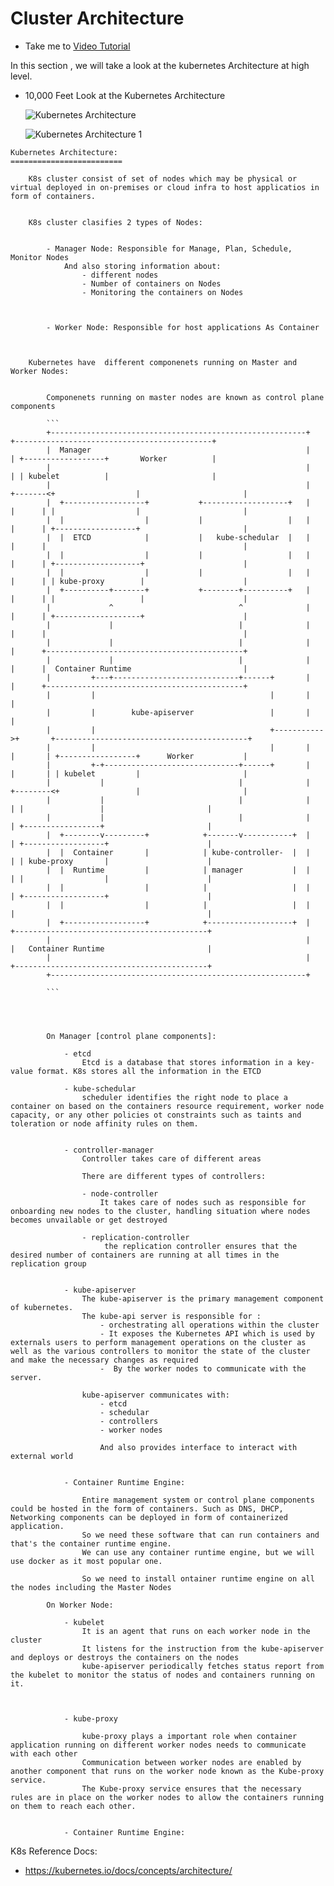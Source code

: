 # Cluster Architecture

  - Take me to [Video Tutorial](https://kodekloud.com/courses/539883/lectures/9808145)

In this section , we will take a look at the kubernetes Architecture at high level.
- 10,000 Feet Look at the Kubernetes Architecture

  ![Kubernetes Architecture](../../images/k8s-arch.PNG)
  
  ![Kubernetes Architecture 1](../../images/k8s-arch1.PNG)

```
Kubernetes Architecture:
=========================

	K8s cluster consist of set of nodes which may be physical or virtual deployed in on-premises or cloud infra to host applicatios in form of containers.


	K8s cluster clasifies 2 types of Nodes:


		- Manager Node: Responsible for Manage, Plan, Schedule, Monitor Nodes
			And also storing information about:
				- different nodes 
				- Number of containers on Nodes
				- Monitoring the containers on Nodes



		- Worker Node: Responsible for host applications As Container



	Kubernetes have  different componenets running on Master and Worker Nodes:


		Componenets running on master nodes are known as control plane components

		```
		+---------------------------------------------------------+           +--------------------------------------------+
		|  Manager                                                |           | +------------------+       Worker          |
		|                                                         |           | | kubelet          |                       |
		|                                                         |    +-------<+                  |                       |
		|  +------------------+           +-------------------+   |    |      | |                  |                       |
		|  |                  |           |                   |   |    |      | +------------------+                       |
		|  |  ETCD            |           |   kube-schedular  |   |    |      |                                            |
		|  |                  |           |                   |   |    |      | +-------------------+                      |
		|  |                  |           |                   |   |    |      | | kube-proxy        |                      |
		|  +----------+-------+           +--------+----------+   |    |      | |                   |                      |
		|             ^                            ^              |    |      | +-------------------+                      |
		|             |                            |              |    |      |                                            |
		|             |                            |              |    |      +--------------------------------------------+
		|             |                            |              |    |      |  Container Runtime                         |
		|         +---+----------------------------+------+       |    |      +--------------------------------------------+
		|         |                                       |       |    |
		|         |        kube-apiserver                 |       |    |
		|         |                                       +----------->+       +-------------------------------------------+
		|         |                                       |       |    |       | +-----------------+      Worker           |
		|         +-+------------------------------+------+       |    |       | | kubelet         |                       |
		|           |                              |              |    +--------<+                 |                       |
		|           |                              |              |            | |                 |                       |
		|           |                              |              |            | +-----------------+                       |
		|  +--------v---------+            +-------v-----------+  |            | +------------------+                      |
		|  |  Container       |            | kube-controller-  |  |            | | kube-proxy       |                      |
		|  |  Runtime         |            | manager           |  |            | |                  |                      |
		|  |                  |            |                   |  |            | +------------------+                      |
		|  |                  |            |                   |  |            |                                           |
		|  +------------------+            +-------------------+  |            +-------------------------------------------+
		|                                                         |            |   Container Runtime                       |
		|                                                         |            +-------------------------------------------+
		+---------------------------------------------------------+

		```




		On Manager [control plane components]:

			- etcd
				Etcd is a database that stores information in a key-value format. K8s stores all the information in the ETCD

			- kube-schedular
				scheduler identifies the right node to place a container on based on the containers resource requirement, worker node capacity, or any other policies ot constraints such as taints and toleration or node affinity rules on them.


			- controller-manager
				Controller takes care of different areas
				
				There are different types of controllers:
				
				- node-controller
					It takes care of nodes such as responsible for onboarding new nodes to the cluster, handling situation where nodes becomes unvailable or get destroyed 

				- replication-controller
					 the replication controller ensures that the desired number of containers are running at all times in the replication group


			- kube-apiserver
				The kube-apiserver is the primary management component of kubernetes.
				The kube-api server is responsible for :
					- orchestrating all operations within the cluster
					- It exposes the Kubernetes API which is used by externals users to perform management operations on the cluster as well as the various controllers to monitor the state of the cluster and make the necessary changes as required
					-  By the worker nodes to communicate with the server.

				kube-apiserver communicates with:
					- etcd
					- schedular
					- controllers
					- worker nodes

					And also provides interface to interact with external world


			- Container Runtime Engine:

				Entire management system or control plane components could be hosted in the form of containers. Such as DNS, DHCP, Networking components can be deployed in form of containerized application.
				So we need these software that can run containers and that's the container runtime engine.
				We can use any container runtime engine, but we will use docker as it most popular one.

				So we need to install ontainer runtime engine on all the nodes including the Master Nodes

		On Worker Node:

			- kubelet
				It is an agent that runs on each worker node in the cluster
				It listens for the instruction from the kube-apiserver and deploys or destroys the containers on the nodes
				kube-apiserver periodically fetches status report from the kubelet to monitor the status of nodes and containers running on it.



			- kube-proxy

				kube-proxy plays a important role when container application running on different worker nodes needs to communicate with each other
				Communication between worker nodes are enabled by another component that runs on the worker node known as the Kube-proxy service.
				The Kube-proxy service ensures that the necessary rules are in place on the worker nodes to allow the containers running on them to reach each other.


			- Container Runtime Engine:
```



K8s Reference Docs:
- https://kubernetes.io/docs/concepts/architecture/
